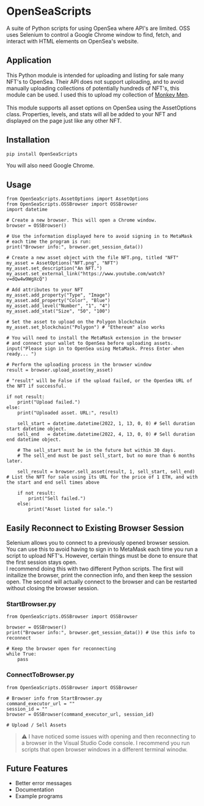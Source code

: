 # OpenSeaScripts
A suite of Python scripts for using OpenSea where API's are limited. OSS uses Selenium to control a Google Chrome window to find, fetch, and interact with HTML elements on OpenSea's website.

## Application
This Python module is intended for uploading and listing for sale many NFT's to OpenSea. Their API does not support uploading, and to avoid manually uploading collections of potentially hundreds of NFT's, this module can be used. I used this to upload my collection of [Monkey Men](https://opensea.io/collection/5000-monkey-men).
<br><br>
This module supports all asset options on OpenSea using the AssetOptions class. Properties, levels, and stats will all be added to your NFT and displayed on the page just like any other NFT.

## Installation
```bash
pip install OpenSeaScripts
```
You will also need Google Chrome.

## Usage
```python3
from OpenSeaScripts.AssetOptions import AssetOptions
from OpenSeaScripts.OSSBrowser import OSSBrowser
import datetime

# Create a new browser. This will open a Chrome window.
browser = OSSBrowser()

# Use the information displayed here to avoid signing in to MetaMask
# each time the program is run:
print("Browser info:", browser.get_session_data())

# Create a new asset object with the file NFT.png, titled "NFT"
my_asset = AssetOptions("NFT.png", "NFT")
my_asset.set_description("An NFT.")
my_asset.set_external_link("https://www.youtube.com/watch?v=dQw4w9WgXcQ")

# Add attributes to your NFT
my_asset.add_property("Type", "Image")
my_asset.add_property("Color", "Blue")
my_asset.add_level("Number", "1", "4")
my_asset.add_stat("Size", "50", "100")

# Set the asset to upload on the Polygon blockchain
my_asset.set_blockchain("Polygon") # "Ethereum" also works

# You will need to install the MetaMask extension in the browser 
# and connect your wallet to OpenSea before uploading assets.
input("Please sign in to OpenSea using MetaMask. Press Enter when ready... ")

# Perform the uploading process in the browser window
result = browser.upload_asset(my_asset)

# "result" will be False if the upload failed, or the OpenSea URL of the NFT if successful.

if not result:
	print("Upload failed.")
else:
	print("Uploaded asset. URL:", result)

	sell_start = datetime.datetime(2022, 1, 13, 0, 0) # Sell duration start datetime object.
	sell_end   = datetime.datetime(2022, 4, 13, 0, 0) # Sell duration end datetime object.

	# The sell_start must be in the future but within 30 days.
	# The sell_end must be past sell_start, but no more than 6 months later.

	sell_result = browser.sell_asset(result, 1, sell_start, sell_end) # List the NFT for sale using its URL for the price of 1 ETH, and with the start and end sell times above

	if not result:
		print("Sell failed.")
	else:
		print("Asset listed for sale.")
```
## Easily Reconnect to Existing Browser Session
Selenium allows you to connect to a previously opened browser session. You can use this to avoid having to sign in to MetaMask each time you run a script to upload NFT's. However, certain things must be done to ensure that the first session stays open.
<br>
I recommend doing this with two different Python scripts. The first will initailize the browser, print the connection info, and then keep the session open. The second will actually connect to the browser and can be restarted without closing the browser session.

### StartBrowser.py
```python3
from OpenSeaScripts.OSSBrowser import OSSBrowser

browser = OSSBrowser()
print("Browser info:", browser.get_session_data()) # Use this info to reconnect

# Keep the browser open for reconnecting
while True:
	pass
```

### ConnectToBrowser.py
```python3
from OpenSeaScripts.OSSBrowser import OSSBrowser

# Browser info from StartBrowser.py
command_executor_url = ""
session_id = ""
browser = OSSBrowser(command_executor_url, session_id)

# Upload / Sell Assets
```

> :warning: I have noticed some issues with opening and then reconnecting to a browser in the Visual Studio Code console. I recommend you run scripts that open browser windows in a different terminal winodw.

## Future Features
- Better error messages
- Documentation
- Example programs
